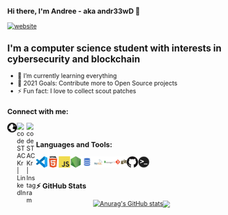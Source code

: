 ### Hi there, I'm Andree - aka andr33wD 👋

[![website](https://img.shields.io/website?label=andr33wD.xyz&style=for-the-badge&url=https://andreewd.github.io/)](https://andreewd.github.io/)


## I'm a computer science student with interests in cybersecurity and blockchain

- 🌱 I’m currently learning everything 
- 🥅 2021 Goals: Contribute more to Open Source projects
- ⚡ Fun fact: I love to collect scout patches

### Connect with me:

[<img align="left" alt="codeSTACKr.com" width="22px" src="https://raw.githubusercontent.com/iconic/open-iconic/master/svg/globe.svg" />][tryhackme]
[ <img align="left" alt="codeSTACKr | LinkedIn" width="22px" src="https://cdn.jsdelivr.net/npm/simple-icons@v3/icons/linkedin.svg" />][linkedin]
[<img align="left" alt="codeSTACKr | Instagram" width="22px" src="https://cdn.jsdelivr.net/npm/simple-icons@v3/icons/instagram.svg" /> ][instagram] 


<br />

### Languages and Tools:
<img align="left" alt="Visual Studio Code" width="26px" src="https://raw.githubusercontent.com/github/explore/80688e429a7d4ef2fca1e82350fe8e3517d3494d/topics/visual-studio-code/visual-studio-code.png"/><img align="left" alt="HTML5" width="26px" src="https://raw.githubusercontent.com/github/explore/80688e429a7d4ef2fca1e82350fe8e3517d3494d/topics/html/html.png" /><img align="left" alt="JavaScript" width="26px" src="https://raw.githubusercontent.com/github/explore/80688e429a7d4ef2fca1e82350fe8e3517d3494d/topics/javascript/javascript.png"/><img align="left" alt="Node.js" width="26px" src="https://raw.githubusercontent.com/github/explore/80688e429a7d4ef2fca1e82350fe8e3517d3494d/topics/nodejs/nodejs.png" /> <img align="left" alt="SQL" width="26px" src="https://raw.githubusercontent.com/github/explore/80688e429a7d4ef2fca1e82350fe8e3517d3494d/topics/sql/sql.png" /><img align="left" alt="MySQL" width="26px" src="https://raw.githubusercontent.com/github/explore/80688e429a7d4ef2fca1e82350fe8e3517d3494d/topics/mysql/mysql.png" /> <img align="left" alt="MongoDB" width="26px" src="https://raw.githubusercontent.com/github/explore/80688e429a7d4ef2fca1e82350fe8e3517d3494d/topics/mongodb/mongodb.png" /> <img align="left" alt="Git" width="26px" src="https://raw.githubusercontent.com/github/explore/80688e429a7d4ef2fca1e82350fe8e3517d3494d/topics/git/git.png" />  <img align="left" alt="GitHub" width="26px" src="https://raw.githubusercontent.com/github/explore/78df643247d429f6cc873026c0622819ad797942/topics/github/github.png" /> <img align="left" alt="Terminal" width="26px" src="https://raw.githubusercontent.com/github/explore/80688e429a7d4ef2fca1e82350fe8e3517d3494d/topics/terminal/terminal.png" /> 

<br />
<br />

### ⚡ GitHub Stats

<center>

    
[![Anurag's GitHub stats](https://github-readme-stats.vercel.app/api?username=andreewD&show_icons=true&hide_border=true&count_private=true&theme=gruvbox)](https://github.com/andreewD?tab=repositories)<img width="300px" align="center" src="https://github-readme-stats.vercel.app/api/top-langs/?username=andreewD&show_icons=true&hide_border=true&count_private=true&theme=gruvbox"/>
</center>


[tryhackme]:https://tryhackme.com/p/andr33w
[instagram]: https://www.instagram.com/andrew_zxe/?hl=es-la
[linkedin]: https://www.linkedin.com/in/hairton-andree-anchi-due%C3%B1as-27a2b2193/
